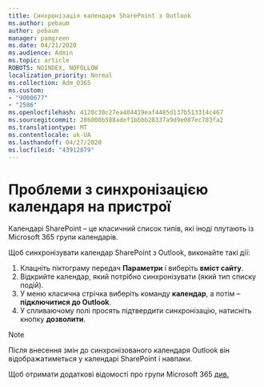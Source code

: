 ```yaml
---
title: Синхронізація календаря SharePoint з Outlook
ms.author: pebaum
author: pebaum
manager: pamgreen
ms.date: 04/21/2020
ms.audience: Admin
ms.topic: article
ROBOTS: NOINDEX, NOFOLLOW
localization_priority: Normal
ms.collection: Adm_O365
ms.custom:
- "9000677"
- "2586"
ms.openlocfilehash: 4120c30c27ea404419eaf4485d137b513314c467
ms.sourcegitcommit: 286000b588adef1bbbb28337a9d9e087ec783fa2
ms.translationtype: MT
ms.contentlocale: uk-UA
ms.lasthandoff: 04/27/2020
ms.locfileid: "43912879"
---
```

# <a name="issues-synchronizing-your-calendar-to-devices"></a>Проблеми з синхронізацією календаря на пристрої

Календарі SharePoint – це класичний список типів, які іноді плутають із Microsoft 365 групи календарів.

Щоб синхронізувати календар SharePoint з Outlook, виконайте такі дії:

1. Клацніть піктограму передач **Параметри** і виберіть **вміст сайту**.
2. Відкрийте календар, який потрібно синхронізувати (який тип списку подій).
3. У меню класична стрічка виберіть команду **календар**, а потім – **підключитися до Outlook**.
4. У спливаючому полі просять підтвердити синхронізацію, натисніть кнопку **дозволити**.

>[!Note]
> Після внесення змін до синхронізованого календаря Outlook він відображатиметься у календарі SharePoint і навпаки.

Щоб отримати додаткові відомості про групи Microsoft 365 [див.](https://support.office.com/article/Learn-about-Office-365-groups-b565caa1-5c40-40ef-9915-60fdb2d97fa2)
